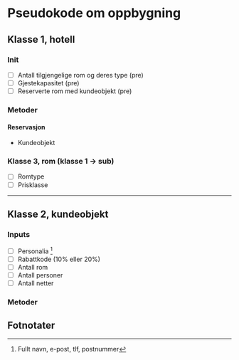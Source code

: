 # Pseudokode om oppbygning

## Klasse 1, hotell
### Init
- [ ] Antall tilgjengelige rom og deres type (pre)
- [ ] Gjestekapasitet (pre)
- [ ] Reserverte rom med kundeobjekt (pre)

### Metoder
#### Reservasjon
- Kundeobjekt

### Klasse 3, rom (klasse 1 -> sub)
- [ ] Romtype
- [ ] Prisklasse

---

## Klasse 2, kundeobjekt
### Inputs
- [ ] Personalia [^1]
- [ ] Rabattkode (10% eller 20%)
- [ ] Antall rom
- [ ] Antall personer
- [ ] Antall netter

### Metoder

## Fotnotater
[^1]: Fullt navn, e-post, tlf, postnummer